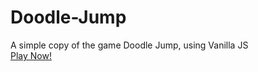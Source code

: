 ﻿# Doodle-Jump

A simple copy of the game Doodle Jump, using Vanilla JS
<br>
[Play Now!](https://shubhammehra4.github.io/Doodle-Jump/)
